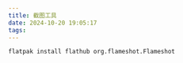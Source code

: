 ```yaml
---
title: 截图工具
date: 2024-10-20 19:05:17
tags:
---
```


<!-- more -->

```
flatpak install flathub org.flameshot.Flameshot
```
